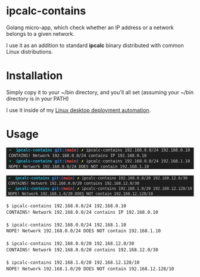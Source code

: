 # ipcalc-contains
Golang micro-app, which check whether an IP address or a network belongs to a given network.

I use it as an addition to standard **ipcalc** binary distributed
with common Linux distributions.

# Installation

Simply copy it to your ~/bin directory, and you'll all set (assuming your ~/bin directory is in your PATH)

I use it inside of my [Linux desktop deployment automation](https://github.com/docent-net/fedora-desktop-ansible).

# Usage

![alt text](https://github.com/docent-net/ipcalc-contains/blob/main/static/docs-screenshot-usage.png?raw=true)

![alt text](https://github.com/docent-net/ipcalc-contains/blob/main/static/docs-screenshot-usage-2.png?raw=true)

```bash
$ ipcalc-contains 192.168.0.0/24 192.168.0.10
CONTAINS! Network 192.168.0.0/24 contains IP 192.168.0.10

$ ipcalc-contains 192.168.0.0/24 192.168.1.10
NOPE! Network 192.168.0.0/24 DOES NOT contain 192.168.1.10

$ ipcalc-contains 192.168.0.0/20 192.168.12.0/30
CONTAINS! Network 192.168.0.0/20 contains 192.168.12.0/30

$ ipcalc-contains 192.168.1.0/20 192.168.12.128/10
NOPE! Network 192.168.1.0/20 DOES NOT contain 192.168.12.128/10
```